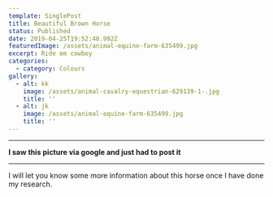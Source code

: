 ```yaml
---
template: SinglePost
title: Beautiful Brown Horse
status: Published
date: 2019-04-25T19:52:48.992Z
featuredImage: /assets/animal-equine-farm-635499.jpg
excerpt: Ride em cowboy
categories:
  - category: Colours
gallery:
  - alt: kk
    image: /assets/animal-cavalry-equestrian-629139-1-.jpg
    title: ''
  - alt: jk
    image: /assets/animal-equine-farm-635499.jpg
    title: ''
---
```

- - -

**I saw this picture via google and just had to post it**


- - -


I will let you know some more information about this horse once I have done my research.
